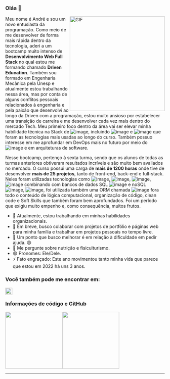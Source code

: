 ### Oláa 👋

<img align="right" alt="GIF" src="https://thumbs.gfycat.com/ObedientWillingHamster-size_restricted.gif" width="300" height="300" />

Meu nome é André e sou um novo entusiasta da programação. Como meio de me desenvolver de forma mais rápida dentro da tecnologia, aderi a um bootcamp muito intenso de **Desenvolvimento Web Full Stack** no qual estou me formando chamado **Driven Education**. Também sou formado em Engenharia Mecânica pela Unesp e atualmente estou trabalhando nessa área, mas por conta de alguns conflitos pessoais relacionados à engenharia e pela paixão que desenvolvi  ao longo da Driven com a programação, estou muito ansioso por estabelecer uma transição de carreira e me desenvolver cada vez mais dentro do mercado Tech. Meu primeiro foco dentro da área vai ser elevar minha habilidade técnica na Stack de ![image](https://img.shields.io/badge/JavaScript-323330?style=for-the-badge&logo=javascript&logoColor=F7DF1E), incluindo ![image](https://img.shields.io/badge/Node.js-339933?style=for-the-badge&logo=nodedotjs&logoColor=white) e ![image](https://img.shields.io/badge/React-20232A?style=for-the-badge&logo=react&logoColor=61DAFB) que foram as tecnologias mais usadas ao longo do curso. Também possuo interesse em me aprofundar em DevOps mais no futuro por meio do ![image](https://img.shields.io/badge/Docker-2CA5E0?style=for-the-badge&logo=docker&logoColor=white) e em arquiteturas de software.

Nesse bootcamp, pertenço à sexta turma, sendo que os alunos de todas as turmas anteriores obtiveram resultados incríveis e são muito bem avaliados no mercado. O curso possui uma carga de **mais de 1200 horas** onde tive de desenvolver **mais de 25 projetos**, tanto de front-end, back-end e full-stack. Neles foram utilizadas tecnologias como ![image](https://img.shields.io/badge/HTML5-E34F26?style=for-the-badge&logo=html5&logoColor=white), ![image](https://img.shields.io/badge/CSS3-1572B6?style=for-the-badge&logo=css3&logoColor=white), ![image](https://img.shields.io/badge/Express.js-000000?style=for-the-badge&logo=express&logoColor=white), ![image](https://img.shields.io/badge/TypeScript-007ACC?style=for-the-badge&logo=typescript&logoColor=white) combinando com bancos de dados SQL ![image](https://img.shields.io/badge/PostgreSQL-316192?style=for-the-badge&logo=postgresql&logoColor=white) e noSQL ![image](https://img.shields.io/badge/MongoDB-4EA94B?style=for-the-badge&logo=mongodb&logoColor=white), ![image](https://img.shields.io/badge/redis-%23DD0031.svg?&style=for-the-badge&logo=redis&logoColor=white), foi utilizada também uma ORM chamada ![image](https://img.shields.io/badge/Prisma-3982CE?style=for-the-badge&logo=Prisma&logoColor=white) fora todo o conteúdo de lógica computacional, organização de código, clean code e Soft Skills que também foram bem aprofundados. Foi um período que exigiu muito empenho e, como consequência, muitos frutos.

- 🔭 Atualmente, estou trabalhando em minhas habilidades organizacionais.
- 👯 Em breve, busco colaborar com projetos de portfólio e páginas web para minha família e trabalhar em projetos pessoais no tempo livre.
- 🤔 Um ponto que busco melhorar é em relação à dificuldade em pedir ajuda. 😄
- 💬 Me pergunte sobre nutrição e fisiculturismo.
- 😄 Pronomes: Ele/Dele.
- ⚡ Fato engraçado: Este ano movimentou tanto minha vida que parece que estou em 2022 há uns 3 anos.

### Você também pode me encontrar em:

[<img align="left" alt="holisitc_developer | LinkedIn" width="22px" src="https://cdn.jsdelivr.net/npm/simple-icons@v3/icons/linkedin.svg" />][linkedin] <br/>
      
### Informações de código e GitHub
<div style="display: flex;">
  <img height="180em" src="https://github-readme-stats.vercel.app/api?username=andrezopo&show_icons=true&theme=dark&include_all_commits=true&count_private=true"/>
  <img height="180em" src="https://github-readme-stats.vercel.app/api/wakatime?username=@andrezopo&theme=dark&show_icons=true&layout=compact&langs_count=5"/>
</div>

---

<!--
**andrezopo/andrezopo** is a ✨ _special_ ✨ repository because its `README.md` (this file) appears on your GitHub profile.

Here are some ideas to get you started:

- 🔭 I’m currently working on ...
- 🌱 I’m currently learning ...
- 👯 I’m looking to collaborate on ...
- 🤔 I’m looking for help with ...
- 💬 Ask me about ...
- 📫 How to reach me: ...
- 😄 Pronouns: ...
- ⚡ Fun fact: ...
-->
[linkedin]: https://www.linkedin.com/in/andre-ibrahim-zopolato/
